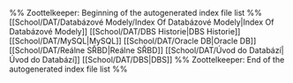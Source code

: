 %% Zoottelkeeper: Beginning of the autogenerated index file list  %%
[[School/DAT/Databázové Modely/Index Of Databázové Modely|Index Of Databázové Modely]]
[[School/DAT/DBS Historie|DBS Historie]]
[[School/DAT/MySQL|MySQL]]
[[School/DAT/Oracle DB|Oracle DB]]
[[School/DAT/Reálne SŘBD|Reálne SŘBD]]
[[School/DAT/Úvod do Databází|Úvod do Databází]]
[[School/DAT/DBS|DBS]]
%% Zoottelkeeper: End of the autogenerated index file list  %%

